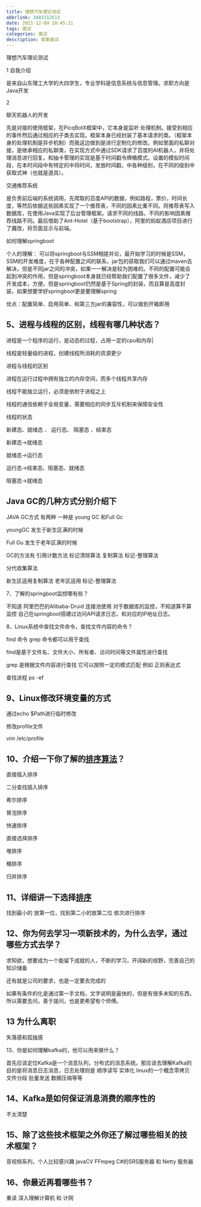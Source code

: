 ```yaml
---
title: 理想汽车理论测试
abbrlink: 3483312613
date: 2021-12-09 10:45:11
tags: 面试
categories: 面试
description: 假象面试
---
```

理想汽车理论测试

1 自我介绍

是来自山东理工大学的大四学生，专业学科是信息系统与信息管理。求职方向是Java开发

2 

聊天机器人的开发

先是对接的使用框架，在PicqBotX框架中，它本身是监听 处理机制。接受到相应的事件然后通过相应的子类去实现。框架本身已经封装了基本请求的类。（框架本身的处理机制是异步机制）而我这边做到是进行定制化的修改。例如里面的私聊对接，是继承相应的私聊类，在实现方式中通过SDK请求了百度的AI机器人，并将处理消息进行回复。和抽卡管理的实现是基于时间戳令牌桶模式。设置的模拟时间段，在本时间段中有特定的中将时间，发放时间戳，中各种级别，在不同的级别中获取式神（也就是道具）。



交通推荐系统

是负责前后端的系统调用，先爬取的百度API的数据，例如路程，票价，时间长度，等然后依据这些因素实现了一个推荐表，不同的因素比重不同。将推荐表写入数据库，在使用Java实现了后台管理框架。请求不同的线路，不同的影响因素推荐线路不同。最后借助了Ant-Hotel（基于bootstrap），阿里的蚂蚁酒店项目进行了魔改，将页面显示与前端。



如何理解springboot

个人的理解： 可以将springboot与SSM相提并论，最开始学习的时候是SSM，SSM的开发难度，在于各种配置之间的联系，jar包的获取我们可以通过maven去解决，但是不同jar之间的冲突，如果一一解决是较为困难的。不同的配置可能会起到冲突的作用，但是springboot本身就已经帮助我们配置了很多文件，减少了开发成本，方便。但是springboot仍然是基于Spring的封装，而且算是高度封装，如果想要学好springboot更是要理解spring



优点：配置简单、启用简单、和第三方jar的兼容性，可以做到开箱即用



## 5、进程与线程的区别，线程有哪几种状态？

进程是一个程序的运行，是动态的过程，占用一定的cpu和内存|

线程是轻量级的进程，创建线程所消耗的资源更少



进程与线程的区别

进程在运行过程中拥有独立的内存空间，而多个线程共享内存

线程不能独立运行，必须是依附于进程之上

线程的通信依赖于全局变量，需要相应的同步互斥机制来保障安全性



线程的状态

新建态、就绪态 、 运行态、 阻塞态 、结束态

新建态->就绪态

就绪态->运行态

运行态->结束态、阻塞态、就绪态

阻塞态->就绪态



## Java GC的几种方式分别介绍下

JAVA GC方式 有两种 一种是 young GC 和Full Gc

youngGC 发生于新生区满的时候

Full Gu 发生于老年区满的时候

GC的方法有 引用计数方法  标记清除算法  复制算法  标记-整理算法

分代收集算法

新生区适用复制算法     老年区适用 标记-整理算法



7、了解的springboot监控哪有些？

不知道   阿里巴巴的Alibaba-Druid 连接池使用 对于数据库的监控，不知道算不算监控  自己在springboot搭建过访问API请求日志、和对应的IP地址日志。

8、Linux系统中查找文件命令，查找文件内容的命令？

find 命令 grep 命令都可以用于查找

find是基于文件名、文件大小、所有者、访问时间等文件属性进行查找

grep 是根据文件内容进行查找  它可以按照一定的模式匹配 例如 正则表达式 

查找进程  ps -ef



## 9、Linux修改环境变量的方式

通过echo $Path进行临时修改



修改profile文件

vim /etc/profile



## 10、介绍一下你了解的[排序](https://www.nowcoder.com/jump/super-jump/word?word=排序)[算法](https://www.nowcoder.com/jump/super-jump/word?word=算法)？

直接插入排序

二分查找插入排序

希尔排序

冒泡排序

快速排序

直接选择排序

堆排序

桶排序

归并排序

## 11、详细讲一下选择[排序](https://www.nowcoder.com/jump/super-jump/word?word=排序)

找到最小的 放第一位，找到第二小的放第二位  依次进行排序

## 12、你为何去学习一项新技术的，为什么去学，通过哪些方式去学？

求知欲，想要成为一个能留下成就的人，不断的学习，开阔新的视野，完善自己的知识储备

还有就是公司的要求，也是一定要去完成的

如果有条件的化是通过第一手文档，文字说明是最快的，但是有很多未知的东西，所以需要去问，善于提问，也是更希望有个师傅。

## 13 为什么离职

失落感和孤独感

13、你是如何理解kafka的，他可以用来做什么？

首先应该定位Kafka是一个消息队列，分布式的消息系统。那应该去理解Kafka的目的是将消息日志消息，日志处理则是 顺序读写 实体化   linux的一个概念零拷贝   文件分段   批量发送  数据压缩等等

## 14、Kafka是如何保证消息消费的顺序性的

不太清楚

## 15、除了这些技术框架之外你还了解过哪些相关的技术框架？

音视频系列，个人比较感兴趣  javaCV  FFmpeg   C#的SRS服务器  和 Netty 服务器 



## 16、你最近再看哪些书？

重读 深入理解计算机 和 计网 